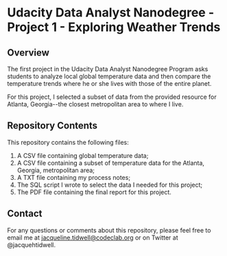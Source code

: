 # Udacity Data Analyst Nanodegree - Project 1 - Exploring Weather Trends

## Overview
The first project in the Udacity Data Analyst Nanodegree Program asks students to analyze local global temperature data and then compare the temperature trends where he or she lives with those of the entire planet. 

For this project, I selected a subset of data from the provided resource for Atlanta, Georgia--the closest metropolitan area to where I live. 

## Repository Contents
This repository contains the following files:

1. A CSV file containing global temperature data;
2. A CSV file containing a subset of temperature data for the Atlanta, Georgia, metropolitan area;
3. A TXT file containing my process notes;
4. The SQL script I wrote to select the data I needed for this project;
5. The PDF file containing the final report for this project.

## Contact
For any questions or comments about this repository, please feel free to email me at jacqueline.tidwell@codeclab.org or on Twitter at @jacquehtidwell.
